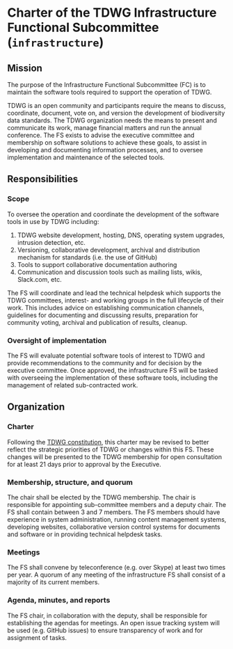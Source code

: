 # Charter of the TDWG Infrastructure Functional Subcommittee (`infrastructure`)

## Mission

The purpose of the Infrastructure Functional Subcommittee (FC) is to maintain the software tools required to support the operation of TDWG.

TDWG is an open community and participants require the means to discuss, coordinate, document, vote on, and version the development of biodiversity data standards. The TDWG organization needs the means to present and communicate its work, manage financial matters and run the annual conference. The FS exists to advise the executive committee and membership on software solutions to achieve these goals, to assist in developing and documenting information processes, and to oversee implementation and maintenance of the selected tools.

## Responsibilities

### Scope

To oversee the operation and coordinate the development of the software tools in use by TDWG including:

1. TDWG website development, hosting, DNS, operating system upgrades, intrusion detection, etc. 
1. Versioning, collaborative development, archival and distribution mechanism for standards (i.e. the use of GitHub)
1. Tools to support collaborative documentation authoring
1. Communication and discussion tools such as mailing lists, wikis, Slack.com, etc.

The FS will coordinate and lead the technical helpdesk which supports the TDWG committees, interest- and working groups in the full lifecycle of their work. This includes advice on establishing communication channels, guidelines for documenting and discussing results, preparation for community voting, archival and publication of results, cleanup.

### Oversight of implementation

The FS will evaluate potential software tools of interest to TDWG and provide recommendations to the community and for decision by the executive committee. Once approved, the infrastructure FS will be tasked with overseeing the implementation of these software tools, including the management of related sub-contracted work. 

## Organization

### Charter

Following the [TDWG constitution](https://github.com/tdwg/constitution), this charter may be revised to better reflect the strategic priorities of TDWG or changes within this FS. These changes will be presented to the TDWG membership for open consultation for at least 21 days prior to approval by the Executive.

### Membership, structure, and quorum

The chair shall be elected by the TDWG membership. The chair is responsible for appointing sub-committee members and a deputy chair. The FS shall contain between 3 and 7 members. The FS members should have experience in system administration, running content management systems, developing websites, collaborative version control systems for documents and software or in providing technical helpdesk tasks.

### Meetings

The FS shall convene by teleconference (e.g. over Skype) at least two times per year. A quorum of any meeting of the infrastructure FS shall consist of a majority of its current members. 

### Agenda, minutes, and reports

The FS chair, in collaboration with the deputy, shall be responsible for establishing the agendas for meetings. An open issue tracking system will be used (e.g. GitHub issues) to ensure transparency of work and for assignment of tasks.
